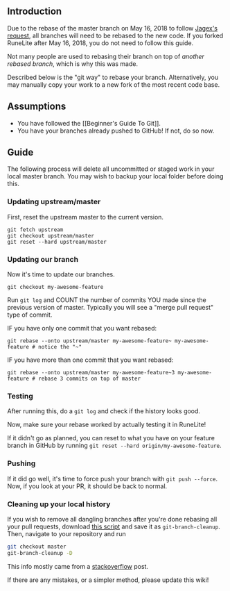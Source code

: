 ## Introduction
Due to the rebase of the master branch on May 16, 2018 to follow [Jagex's request](http://services.runescape.com/m=news/third-party-client-update?oldschool=1), all branches will need to be rebased to the new code. If you forked RuneLite after May 16, 2018, you do not need to follow this guide.

Not many people are used to rebasing their branch on top of *another rebased branch*, which is why this was made.

Described below is the "git way" to rebase your branch. Alternatively, you may manually copy your work to a new fork of the most recent code base.

## Assumptions
* You have followed the [[Beginner's Guide To Git]].
* You have your branches already pushed to GitHub! If not, do so now.

## Guide
The following process will delete all uncommitted or staged work in your local master branch. You may wish to backup your local folder before doing this.

### Updating upstream/master
First, reset the upstream master to the current version.
```
git fetch upstream
git checkout upstream/master
git reset --hard upstream/master
```

### Updating our branch
Now it's time to update our branches.
```
git checkout my-awesome-feature
```
Run `git log` and COUNT the number of commits YOU made since the previous version of master. Typically you will see a "merge pull request" type of commit.

IF you have only one commit that you want rebased:
```
git rebase --onto upstream/master my-awesome-feature~ my-awesome-feature # notice the "~"
```
IF you have more than one commit that you want rebased:
```
git rebase --onto upstream/master my-awesome-feature~3 my-awesome-feature # rebase 3 commits on top of master
```

### Testing
After running this, do a `git log` and check if the history looks good.

Now, make sure your rebase worked by actually testing it in RuneLite!

If it didn't go as planned, you can reset to what you have on your feature branch in GitHub by running `git reset --hard origin/my-awesome-feature`.

### Pushing
If it did go well, it's time to force push your branch with `git push --force`. Now, if you look at your PR, it should be back to normal.

### Cleaning up your local history
If you wish to remove all dangling branches after you're done rebasing all your pull requests, download [this script](http://ix.io/1aJM) and save it as `git-branch-cleanup`. Then, navigate to your repository and run

```bash
git checkout master
git-branch-cleanup -D
```

This info mostly came from a [stackoverflow](https://stackoverflow.com/a/31882353) post.

If there are any mistakes, or a simpler method, please update this wiki!
